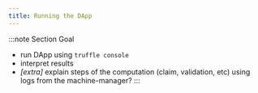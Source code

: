 ```yaml
---
title: Running the DApp
---
```


:::note Section Goal
- run DApp using `truffle console`
- interpret results
- *[extra]* explain steps of the computation (claim, validation, etc) using logs from the machine-manager?
:::
